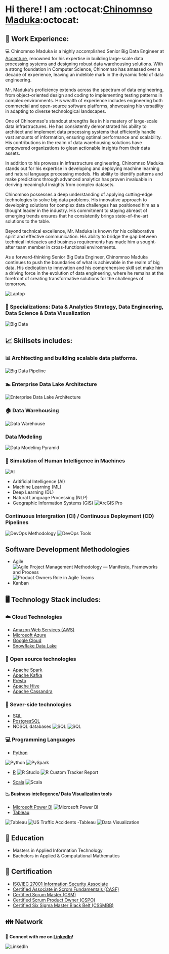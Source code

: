 # Hi there! I am :octocat:[Chinomnso Maduka](https://github.com/chinomnsomaduka):octocat:

<!--
**chinomnsomaduka/chinomnsomaduka** is a ✨ _special_ ✨ repository because its `README.md` (this file) appears on your GitHub profile.

Here are some ideas to get you started:

- 🔭 I’m currently working on ...
- 🌱 I’m currently learning ...
- 👯 I’m looking to collaborate on ...
- 🤔 I’m looking for help with ...
- 💬 Ask me about ...
- 📫 How to reach me: ...
- 😄 Pronouns: ...
- ⚡ Fun fact: ...

https://github.com/ikatyang/emoji-cheat-sheet/blob/master/README.md
-->


## 💼 Work Experience:

:computer:  Chinomnso Maduka is a highly accomplished Senior Big Data Engineer at [Accenture](https://github.com/Accenture), renowned for his expertise in building large-scale data processing systems and designing robust data warehousing solutions. With a strong foundation in Computer Science, Chinomnso has amassed over a decade of experience, leaving an indelible mark in the dynamic field of data engineering.

Mr. Maduka's proficiency extends across the spectrum of data engineering, from object-oriented design and coding to implementing testing patterns in complex environments. His wealth of experience includes engineering both commercial and open-source software platforms, showcasing his versatility in adapting to diverse technological landscapes.

One of Chinomnso's standout strengths lies in his mastery of large-scale data infrastructures. He has consistently demonstrated his ability to architect and implement data processing systems that efficiently handle vast amounts of information, ensuring optimal performance and scalability. His contributions in the realm of data warehousing solutions have empowered organizations to glean actionable insights from their data assets.

In addition to his prowess in infrastructure engineering, Chinomnso Maduka stands out for his expertise in developing and deploying machine learning and natural language processing models. His ability to identify patterns and make predictions through advanced analytics has proven invaluable in deriving meaningful insights from complex datasets.

Chinomnso possesses a deep understanding of applying cutting-edge technologies to solve big data problems. His innovative approach to developing solutions for complex data challenges has positioned him as a thought leader in the industry. His commitment to staying abreast of emerging trends ensures that he consistently brings state-of-the-art solutions to the table.

Beyond technical excellence, Mr. Maduka is known for his collaborative spirit and effective communication. His ability to bridge the gap between technical intricacies and business requirements has made him a sought-after team member in cross-functional environments.

As a forward-thinking Senior Big Data Engineer, Chinomnso Maduka continues to push the boundaries of what is achievable in the realm of big data. His dedication to innovation and his comprehensive skill set make him a driving force in the evolution of data engineering, where he remains at the forefront of creating transformative solutions for the challenges of tomorrow.



![Laptop](https://static.toiimg.com/photo/msid-75846100/75846100.jpg)
 
### :electric_plug: Specializations: Data & Analytics Strategy, Data Engineering, Data Science & Data Visualization 

![Big Data](https://olap.com/wp-content/uploads/2013/11/bigstock-Big-data-concept-in-word-tag-c-49922318-1024x596.jpg)

## :chart_with_upwards_trend: Skillsets includes:
### :bar_chart: Architecting and building scalable data platforms. 
![Big Data Pipeline](https://miro.medium.com/max/3780/1*HLUYMb0AZYiJaJFjOSn1Tg.png)

### :swimmer: Enterprise Data Lake Architecture
 ![Enterprise Data Lake Architecture](https://www.chaossearch.io/hs-fs/hubfs/C2020/Graphics/Blog/Data%20Lake%20vs%20Data%20Warehouse/Data%20Warehouse%20Architecture%20Sample.png?width=1269&name=Data%20Warehouse%20Architecture%20Sample.png)

### :house: Data Warehousing
![Data Warehouse](https://www.snaplogic.com/wp-content/uploads/2023/04/Classic-data-warehouse-diagram-1-1536x1010.png)
 
### Data Modeling
 ![Data Modeling Pyramid](https://cdn.sketchbubble.com/pub/media/catalog/product/optimized/f/9/f9308347ea7907aa6fa7eed6f76b0af18f51e3db86b951b15c826eca58f0e0dd/data-modeling-slide1.png) 
 
 ### :brain: Simulation of Human Intelligence in Machines
![AI](https://res.cloudinary.com/dgofwp0my/image/upload/q_100/v1505907556/dra_172_artifical_intelligence_change_energy_jynxp2.gif) 

- Aritificial Intelligence (AI)
- Machine Learning (ML) 
- Deep Learning (DL) 
- Natural Language Processing (NLP) 
- Geographic Information Systems (GIS)
![ArcGIS Pro](https://community.esri.com/legacyfs/online/487182_ArcGIS%20Pro%20Issue.gif)

### Continuous Intergration (CI) / Continuous Deployment (CD) Pipelines
![DevOps Methodology](http://blog.unboxinnovations.com/wp-content/uploads/2019/10/devops-1.gif)
![DevOps Tools](https://media.licdn.com/dms/image/v2/D5612AQGZ5xbL_-3vQQ/article-cover_image-shrink_720_1280/article-cover_image-shrink_720_1280/0/1668644240171?e=2147483647&v=beta&t=m-fpfLByh3xI21GqFgYOEoRzqlKZQlLDU6QXHVwm_mk)
<!-- 
Commented this section out for personal future references
![DevOps Catalysts](https://devopscatalysts.com/img/portfolio/web2.png)
-->

## Software Development Methodologies
- Agile
 ![Agile Project Management Methodology — Manifesto, Frameworks and Process](https://miro.medium.com/max/1400/0*jlUybkZYz6yxWtdk.jpg)
 ![Product Owners Role in Agile Teams](https://intersog.com/wp-content/uploads/2017/05/the-team.gif)
- Kanban

## 🖥️ Technology Stack includes:

### :cloud: Cloud Technologies 
- [Amazon Web Services (AWS)](https://aws.amazon.com/)
- [Microsoft Azure](https://azure.microsoft.com/en-us/)
- [Google Cloud](https://cloud.google.com/)
- [Snowflake Data Lake](https://www.snowflake.com/workloads/data-lake/)
  
### :file_folder: Open source technologies 
- [Apache Spark](https://spark.apache.org/) 
- [Apache Kafka](https://kafka.apache.org/)
- [Presto](https://prestosql.io/)
- [Apache Hive](https://hive.apache.org/)
- [Apache Cassandra](https://cassandra.apache.org/)

### :floppy_disk: Sever-side technologies
- [SQL](https://www.iso.org/standard/63555.html) 
- [PostgresSQL](https://www.postgresql.org/)
- NOSQL databases
![SQL](https://code.visualstudio.com/assets/docs/languages/tsql/intellisense.gif)
![SQL](https://media.giphy.com/media/3o7bugWhds34OM5E9q/giphy.gif)

### :computer: Programming Languages 
- [Python](https://www.python.org/)

![Python](https://media1.giphy.com/media/xT9IgzoKnwFNmISR8I/giphy.gif)
![PySpark](https://databricks.com/wp-content/uploads/2018/12/PySpark-1024x164.png)

- [R](https://cran.r-project.org/)
![R Studio](https://bookdown.org/chesterismay/rbasics/gifs/share_proj.gif)
![R Custom Tracker Report](https://media.giphy.com/media/vwicMYfRPL6YuRQGfo/giphy.gif)

-  [Scala](https://www.scala-lang.org/)
![Scala](https://miro.medium.com/max/2920/0*E0_ni_BXft9nVYCo.)

 #### :chart_with_downwards_trend: Business intellegence/ Data Visualization tools 
- [Microsoft Power BI](https://powerbi.microsoft.com/en-us/)
![Microsoft Power BI](https://databackwriter.files.wordpress.com/2017/02/8507-livereporttile.gif)
- [Tableau](https://www.tableau.com/)

![Tableau](https://media0.giphy.com/media/3oKIPrzoi6rbZc4aDC/giphy.gif)
![US Traffic Accidents -Tableau](https://d3j021pzfm19r2.cloudfront.net/wp-content/uploads/2021/03/GIF-Tableau.gif)
![Data Visualization](https://miro.medium.com/max/2376/0*HijaV6P2wiQ4EcFm.gif)

## :school: Education 

- Masters in Applied Information Technology
- Bachelors in Applied & Computational Mathematics

## :notebook: Certification
- [ISO/IEC 27001 Information Security Associate](https://www.skillfront.com/certifications/SkillFront-SFE0160e4e8b14b2-35069867946633.pdf)
- [Certified Associate in Scrom Fundamentals (CASF)](https://www.skillfront.com/certifications/SkillFront-SFE005c521996a28-78053604487705.pdf)
- [Certified Scrum Master (CSM)](https://www.scrum-institute.org/certifications/Scrum-Institute.org-SMACfd979283ef-91705715079326.pdf)
- [Certified Scrum Product Owner (CSPO)](https://www.scrum-institute.org/certifications/Scrum-Institute.org-SPOAC6a1f3bde24-32751518130768.pdf)
- [Certified Six Sigma Master Black Belt (CSSMBB)](https://www.sixsigma-institute.org/certifications/SixSigma-Institute.org-CSSMBB2f0cdf8809-43704859649762.pdf)


## :family: Network
:iphone: **Connect with me on [LinkedIn](https://www.linkedin.com/in/chinomnsomaduka/)!**

![LinkedIn](https://media.giphy.com/media/47tmHfoHYrDXi/giphy.gif)
